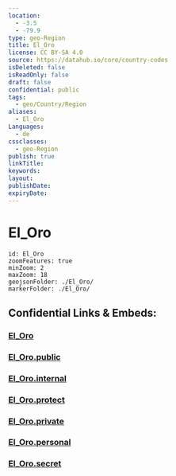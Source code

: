 ```yaml
---
location:
  - -3.5
  - -79.9
type: geo-Region
title: El_Oro
license: CC BY-SA 4.0
source: https://datahub.io/core/country-codes
isDeleted: false
isReadOnly: false
draft: false
confidential: public
tags:
  - geo/Country/Region
aliases:
  - El_Oro
Languages:
  - de
cssclasses:
  - geo-Region
publish: true
linkTitle:
keywords:
layout:
publishDate:
expiryDate:
---
```


# El_Oro

```leaflet
id: El_Oro
zoomFeatures: true 
minZoom: 2 
maxZoom: 18
geojsonFolder: ./El_Oro/
markerFolder: ./El_Oro/
```


## Confidential Links & Embeds: 

### [El_Oro](/_Standards/Earth/Continent/America~South/Ecuador/provinces~Equador/El_Oro.md) 

### [El_Oro.public](/_public/Earth/Continent/America~South/Ecuador/provinces~Equador/El_Oro.public.md) 

### [El_Oro.internal](/_internal/Earth/Continent/America~South/Ecuador/provinces~Equador/El_Oro.internal.md) 

### [El_Oro.protect](/_protect/Earth/Continent/America~South/Ecuador/provinces~Equador/El_Oro.protect.md) 

### [El_Oro.private](/_private/Earth/Continent/America~South/Ecuador/provinces~Equador/El_Oro.private.md) 

### [El_Oro.personal](/_personal/Earth/Continent/America~South/Ecuador/provinces~Equador/El_Oro.personal.md) 

### [El_Oro.secret](/_secret/Earth/Continent/America~South/Ecuador/provinces~Equador/El_Oro.secret.md)

